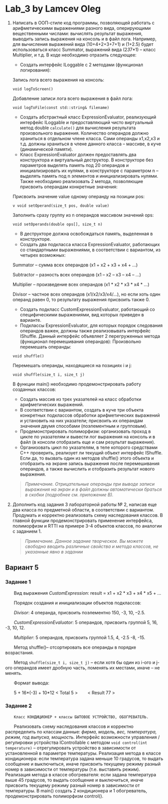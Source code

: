 # Lab_3 by Lamcev Oleg

1. Написать в ООП-стиле код программы, позволяющей работать с арифметическими
выражениями разного вида, оперирующими вещественными числами: вычислять
результат выражения, выводить запись выражения на консоль и в файл лога.
Например, для вычисления выражений вида (10+4+2+3+7+1) и (1+2.5) будет
использоваться класс Summator, выражений вида (2*3*7*1) – класс Multiplier, и т.д.
В коде необходимо отразить следующее:

   * Создать интерфейс ILoggable с 2 методами (функционал логирования):

   Запись лога всего выражения на консоль:

   ` void logToScreen() `

   Добавление записи лога всего выражения в файл лога:

   ` void logToFile(const std::string& filename) `

   * Создать абстрактный класс ExpressionEvaluator, реализующий интерфейс
   ILoggable и предоставляющий чисто виртуальный метод double ` calculate() ` для
   вычисления результата произвольного выражения. Количество операндов должно
   храниться в отдельном члене класса. Сами операнды х1,х2,х3 и т.д. должны
   храниться в члене данного класса – массиве, в куче (динамической памяти).
   * Класс ExpressionEvaluator должен предоставлять два конструктора и
   виртуальный деструктор. В конструкторе без параметров выделять память под 20
   операндов и инициализировать их нулями, в конструкторе с параметром n –
   выделять память под n элементов и инициализировать нулями. Также необходимо
   реализовать 2 метода, позволяющие присвоить операндам конкретные значения:

   Присвоить значение value одному операнду на позиции pos:

   `v void setOperand(size_t pos, double value) `

   Заполнить сразу группу из n операндов массивом значений ops:

   ` void setOperands(double ops[], size_t n) `

   * В деструкторе должна освобождаться память, выделенная в конструкторе.
   * Создать два подкласса класса ExpressionEvaluator, работающих со стандартными
   выражениями, в соответствии с вариантом, из четырех возможных:

   Summator – сумма всех операндов (х1 + х2 + х3 + х4 + ...)

   Subtractor – разность всех операндов (х1 – х2 – х3 – х4 – ...)

   Multiplier – произведение всех операндов (х1 * х2 * х3 * х4 * ...)

   Divisor – частное всех операндов (х1/х2/х3/х4/...), но если хоть один
    операнд равен 0, то результату выражения присвоить также 0.

   * Создать подкласс CustomExpressionEvaluator, работающий со специфическими
   выражениями, вид которых приведен в варианте.
   * Подклассы ExpressionEvaluator, для которых порядок следования операндов
   важен, должны также реализовывать интерфейс IShuffle. Данный интерфейс
   объявляет 2 перегруженных метода (функционал перемешивания операндов):
   Произвольно перемешать операнды:

   ` void shuffle() `

   Перемешать операнды, находящиеся на позициях i и j:

   ` void shuffle(size_t i, size_t j) `

   В функции main() необходимо продемонстрировать работу созданных классов:
   * Создать массив из трех указателей на класс обработки арифметических выражений.
   * В соответствии с вариантом, создать в куче три объекта конкретных подклассов
   обработки арифметических выражений и установить на них указатели; присвоить
   их операндам значения двумя способами (поэлементным и групповым).
   * Продемонстрировать полиморфизм: организовать проход в цикле по указателям и
   вывести лог выражения на консоль и в файл (в консоли отобразить еще и сам
   результат выражения).
   * Организовать цикл по указателям, в теле которого средствами С++ проверить,
   реализует ли текущий объект интерфейс IShuffle. Если да, то вызвать один из
   методов shuffle() этого объекта и отобразить на экране запись выражения после
   перемешивания операндов, а также вычислить и отобразить результат нового
   выражения.

   > _Примечание. Отрицательные операнды при выводе записи выражения на экран и в
   файл должны автоматически браться в скобки (подробнее см. приложение В)._
 
2. Дополнить код задания 3 лабораторной работы № 2, написав еще два класса по
предметной области, в соответствии с вариантом. Продумать и корректно реализовать
схему наследования классов. В главной функции продемонстрировать применение
интерфейса, полиморфизм и RTTI на примере 3-4 объектов классов, по аналогии с
заданием 1.

   > _Примечание. Данное задание творческое. Вы можете свободно вводить различные
   свойства и метода классов, не указанные явно в задании_
 
## **Вариант 5**

### Задание 1

&nbsp;&nbsp;&nbsp;&nbsp;&nbsp;&nbsp; Вид выражения _CustomExpression_: result = x1 + x2 * x3 + x4 * х5 + ...

&nbsp;&nbsp;&nbsp;&nbsp;&nbsp;&nbsp; Порядок создания и инициализации объектов подклассов:

&nbsp;&nbsp;&nbsp;&nbsp;&nbsp;&nbsp; _Divisor_: 4 операнда, присвоить поэлементно 150, -3, 10, –2.5.

&nbsp;&nbsp;&nbsp;&nbsp;&nbsp;&nbsp; _CustomExpressionEvaluator_: 5 операндов, присвоить группой 5, 16, -3, 10, 12.

&nbsp;&nbsp;&nbsp;&nbsp;&nbsp;&nbsp; _Multiplier_: 5 операндов, присвоить группой 1.5, 4, -2.5 -8, -15.

&nbsp;&nbsp;&nbsp;&nbsp;&nbsp;&nbsp; Метод shuffle()– отсортировать все операнды в порядке возрастания.

&nbsp;&nbsp;&nbsp;&nbsp;&nbsp;&nbsp; Метод ` shuffle(size_t i, size_t j) ` – если хотя бы один из i-ого и j-ого операндов
имеет дробную часть, поменять их местами, иначе – не менять.

&nbsp;&nbsp;&nbsp;&nbsp;&nbsp;&nbsp; Формат вывода:

&nbsp;&nbsp;&nbsp;&nbsp;&nbsp;&nbsp; 5 + 16*(-3) + 10*12 < Total 5 >
&nbsp;&nbsp;&nbsp;&nbsp;&nbsp;&nbsp; < Result 77 >

### Задание 2
 
&nbsp;&nbsp;&nbsp;&nbsp;&nbsp;&nbsp; ` Класс КОНДИЦИОНЕР + классы БЫТОВОЕ УСТРОЙСТВО, ОБОГРЕВАТЕЛЬ. `

&nbsp;&nbsp;&nbsp;&nbsp;&nbsp;&nbsp; Реализовать схему наследования классов и корректно распределить по классам данные:
_фирма, модель, вес, температура, режим, год выпуска, мощность._ 
Интерфейс возможности управления / регулировки устройства IControllable с
методом ` void control(int temperature) ` – отрегулировать устройство в зависимости
от установленной в параметре температуры. Реализация метода в классе кондиционера:
если температура задана меньше 10 градусов, то выдать сообщение и выключиться,
иначе присвоить текущему режиму разный номер в зависимости от температуры (т.е.
выставить режим). Реализация метода в классе обогревателя: если задана температура
выше 45 градусов, то выдать сообщение и выключиться, иначе присвоить текущему
режиму разный номер в зависимости от температуры. В main() создать 2 кондиционера
и 1 обогреватель, продемонстрировать полиморфизм control().

